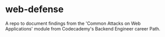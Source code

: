 # web-defense
A repo to document findings from the 'Common Attacks on Web Applications' module from Codecademy's Backend Engineer career Path. 
